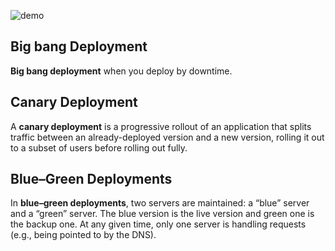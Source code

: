 
![demo](demo.gif)

## Big bang Deployment

**Big bang deployment** when you deploy by downtime.

## Canary Deployment

A **canary deployment** is a progressive rollout of an application that splits traffic between an
already-deployed version and a new version, rolling it out to a subset of users before rolling out fully.

## Blue–Green Deployments

In **blue–green deployments**, two servers are maintained: a “blue” server and a “green” server.
The blue version is the live version and green one is the backup one. At any given time, only one server
is handling requests (e.g., being pointed to by the DNS).
